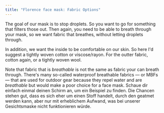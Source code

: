 ```yaml
---
title: "Florence face mask: Fabric Options"
---
```


The goal of our mask is to stop droplets. So you want to go for something that filters those out. Then again, you need to be able to breath through your mask, so we want fabric that breathes, without letting droplets through.

In addition, we want the inside to be comfortable on our skin. So here I'd suggest a tightly woven cotton or viscose/rayon. For the outter fabric, cotton again, or a tightly woven wool.

<Note>

Note that fabric that is _breathable_ is not the same as fabric your can breath through.
There's many so-called waterproof breathable fabrics — or MBFs — that are used for outdoor gear because they
repel water and are _breathable_ but would make a poor choice for a face mask.
Schaue dir einfach einmal deinen Schirm an, um ein Beispiel zu finden. Die Chancen stehen gut, dass es sich eher um einen Stoff handelt, durch den geatmet werden kann, aber nur mit erheblichem Aufwand, was bei unserer Gesichtsmaske nicht funktionieren würde.

</Note>

